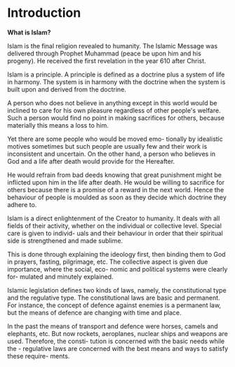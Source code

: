 Introduction
============

**What is Islam?**

Islam is the final religion revealed to humanity. The Islamic Message
was delivered through Prophet Muhammad (peace be upon him and his
progeny). He received the first revelation in the year 610 after
Christ.

Islam is a principle. A principle is defined as a doctrine plus a
system of life in harmony. The system is in harmony with the doctrine
when the system is built upon and derived from the doctrine.

A person who does not believe in anything except in this world would be
inclined to care for his own pleasure regardless of other people's
welfare. Such a person would find no point in making sacrifices for
others, because materially this means a loss to him.

Yet there are some people who would be moved emo- tionally by
idealistic motives sometimes but such people are usually few and their
work is inconsistent and uncertain. On the other hand, a person who
believes in God and a life after death would provide for the
Hereafter.

He would refrain from bad deeds knowing that great punishment might be
inflicted upon him in the life after death. He would be willing to
sacrifice for others because there is a promise of a reward in the next
world. Hence the behaviour of people is moulded as soon as they decide
which doctrine they adhere to.

Islam is a direct enlightenment of the Creator to humanity. It deals
with all fields of their activity, whether on the individual or
collective level. Special care is given to individ- uals and their
behaviour in order that their spiritual side is strengthened and made
sublime.

This is done through explaining the ideology first, then binding them
to God in prayers, fasting, pilgrimage, etc. The collective aspect is
given due importance, where the social, eco- nomic and political systems
were clearly for- mulated and minutely explained.

Islamic legislation defines two kinds of laws, namely, the
constitutional type and the regulative type. The constitutional laws are
basic and permanent. For instance, the concept of defence against
enemies is a permanent law, but the means of defence are changing with
time and place.

In the past the means of transport and defence were horses, camels and
elephants, etc. But now rockets, aeroplanes, nuclear ships and weapons
are used. Therefore, the consti- tution is concerned with the basic
needs while the - regulative laws are concerned with the best means and
ways to satisfy these require- ments.


